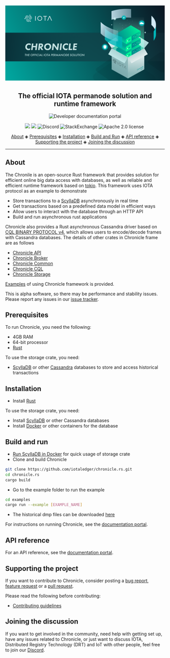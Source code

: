 <h1 align="center">
  <br>
  <a href="https://docs.iota.org/docs/chronicle/1.0/overview"><img src="Chronicle.png"></a>
</h1>

<h2 align="center">The official IOTA permanode solution and runtime framework</h2>

<p align="center">
    <a href="https://docs.iota.org/docs/chronicle/1.0/overview" style="text-decoration:none;">
    <img src="https://img.shields.io/badge/Documentation%20portal-blue.svg?style=for-the-badge" alt="Developer documentation portal">
</p>
<p align="center">
    <a href="https://github.com/iotaledger/chronicle.rs/actions" style="text-decoration:none;"><img src="https://github.com/iotaledger/chronicle.rs/workflows/Build/badge.svg"></a>
    <a href="https://github.com/iotaledger/chronicle.rs/actions" style="text-decoration:none;"><img src="https://github.com/iotaledger/chronicle.rs/workflows/Test/badge.svg"></a>
    <a href="https://discord.iota.org/" style="text-decoration:none;"><img src="https://img.shields.io/badge/Discord-9cf.svg?logo=discord" alt="Discord"></a>
    <a href="https://iota.stackexchange.com/" style="text-decoration:none;"><img src="https://img.shields.io/badge/StackExchange-9cf.svg?logo=stackexchange" alt="StackExchange"></a>
    <a href="https://github.com/iotaledger/chronicle.rs/blob/master/LICENSE" style="text-decoration:none;"><img src="https://img.shields.io/badge/License-Apache%202.0-green.svg" alt="Apache 2.0 license"></a>
    <a href="https://dependabot.com" style="text-decoration:none;"><img src="https://api.dependabot.com/badges/status?host=github&repo=iotaledger/chronicle.rs" alt=""></a>
</p>
      
<p align="center">
  <a href="#about">About</a> ◈
  <a href="#prerequisites">Prerequisites</a> ◈
  <a href="#installation">Installation</a> ◈
  <a href="#build-and-run">Build and Run</a> ◈
  <a href="#api-reference">API reference</a> ◈
  <a href="#supporting-the-project">Supporting the project</a> ◈
  <a href="#joining-the-discussion">Joining the discussion</a> 
</p>

---

## About

The Chronile is an open-source Rust framework that provides solution for efficient online big data access with databases, as well as reliable and efficient runtime framework based on [tokio](https://docs.rs/crate/tokio). This framework uses IOTA protocol as an example to demonstrate

- Store transactions to a [ScyllaDB](https://www.scylladb.com/) asynchronously in real time
- Get transactions based on a predefined data model in efficient ways
- Allow users to interact with the database through an HTTP API
- Build and run asynchronous rust applications

Chronicle also provides a Rust asynchronous Cassandra driver based on [CQL BINARY PROTOCOL v4](https://github.com/apache/cassandra/blob/trunk/doc/native_protocol_v4.spec), which allows users to encode/decode frames with Cassandra databases. The details of other crates in Chronicle frame are as follows

- [Chronicle API](chronicle-api/README.md)
- [Chronicle Broker](chronicle-broker/README.md)
- [Chronicle Common](chronicle-common/README.md)
- [Chronicle CQL](chronicle-cql/README.md)
- [Chronicle Storage](chronicle-storage/README.md)

[Examples](examples/README.md) of using Chronicle framework is provided.

This is alpha software, so there may be performance and stability issues.
Please report any issues in our [issue tracker](https://github.com/iotaledger/chronicle.rs/issues/new).

## Prerequisites

To run Chronicle, you need the following:

- 4GB RAM
- 64-bit processor
- [Rust](https://www.rust-lang.org/tools/install)

To use the storage crate, you need:

- [ScyllaDB](https://docs.scylladb.com/getting-started/) or other [Cassandra](https://cassandra.apache.org/) databases to store and access historical transactions

## Installation

- Install [Rust](https://www.rust-lang.org/tools/install)

To use the storage crate, you need:

- Install [ScyllaDB](https://docs.scylladb.com/getting-started/) or other Cassandra databases
- Install [Docker](https://docs.docker.com/get-docker/) or other  containers for the database

## Build and run

- [Run ScyllaDB in Docker](https://docs.scylladb.com/operating-scylla/procedures/tips/best_practices_scylla_on_docker/) for quick usage of storage crate
- Clone and build Chronicle
```bash
git clone https://github.com/iotaledger/chronicle.rs.git
cd chronicle.rs
cargo build
```
- Go to the example folder to run the example
```bash
cd examples
cargo run --example [EXAMPLE_NAME]
```
- The historical dmp files can be downloaded [here](https://dbfiles.iota.org/?prefix=mainnet/history/)

For instructions on running Chronicle, see the [documentation portal](https://docs.iota.org/docs/chronicle/1.0/tutorials/install-chronicle).

## API reference

For an API reference, see the [documentation portal](https://docs.iota.org/docs/chronicle/1.0/references/chronicle-api-reference).

## Supporting the project

If you want to contribute to Chronicle, consider posting a [bug report](https://github.com/iotaledger/chronicle.rs/issues/new?template=bug-report-for-chronicle.md), [feature request](https://github.com/iotaledger/chronicle.rs/issues/new?template=feature-request-for-chronicle.md) or a [pull request](https://github.com/iotaledger/chronicle.rs/pulls).

Please read the following before contributing:

- [Contributing guidelines](CONTRIBUTING.md)

## Joining the discussion

If you want to get involved in the community, need help with getting set up, have any issues related to Chronicle, or just want to discuss IOTA, Distributed Registry Technology (DRT) and IoT with other people, feel free to join our [Discord](https://discord.iota.org/).

